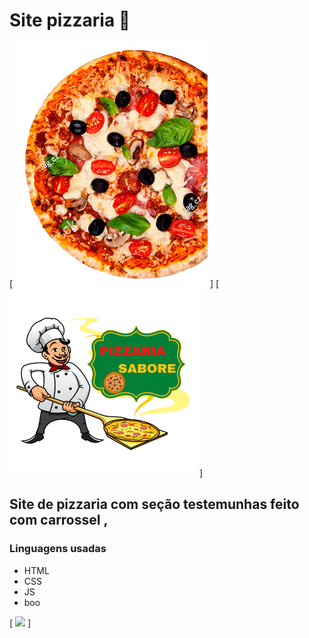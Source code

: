 #  Site pizzaria 🍕 
[ <img src="src/img/pizza-rodape.png"> ]
[
<img src="src/img/logo-pizzaria.png">
]
## Site de pizzaria com seção testemunhas feito com carrossel , 
### Linguagens usadas 
- HTML
- CSS
- JS
- boo

[
<img src="gif_pizzaria.gif">
]
